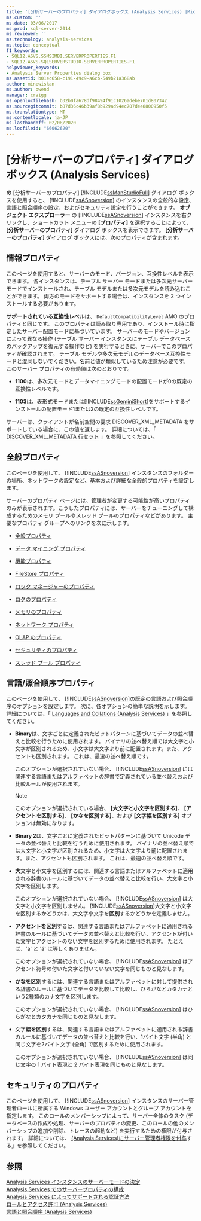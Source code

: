 ```yaml
---
title: '[分析サーバーのプロパティ] ダイアログボックス (Analysis Services) |Microsoft Docs'
ms.custom: ''
ms.date: 03/06/2017
ms.prod: sql-server-2014
ms.reviewer: ''
ms.technology: analysis-services
ms.topic: conceptual
f1_keywords:
- SQL12.ASVS.SSMSIMBI.SERVERPROPERTIES.F1
- SQL12.ASVS.SQLSERVERSTUDIO.SERVERPROPERTIES.F1
helpviewer_keywords:
- Analysis Server Properties dialog box
ms.assetid: b01ec658-c191-49c9-a6cb-549b21a368ab
author: minewiskan
ms.author: owend
manager: craigg
ms.openlocfilehash: b32b0fa678df98494f91c1026adebe701d807342
ms.sourcegitcommit: b87d36c46b39af8b929ad94ec707dee8800950f5
ms.translationtype: MT
ms.contentlocale: ja-JP
ms.lasthandoff: 02/08/2020
ms.locfileid: "66062620"
---
```

# <a name="analysis-server-properties-dialog-box-analysis-services"></a>[分析サーバーのプロパティ] ダイアログ ボックス (Analysis Services)
  
  **の** [分析サーバーのプロパティ] [!INCLUDE[ssManStudioFull](../includes/ssmanstudiofull-md.md)] ダイアログ ボックスを使用すると、 [!INCLUDE[ssASnoversion](../includes/ssasnoversion-md.md)] のインスタンスの全般的な設定、言語と照合順序の設定、およびセキュリティ設定を行うことができます。 
  **オブジェクト エクスプローラー** の [!INCLUDE[ssASnoversion](../includes/ssasnoversion-md.md)] インスタンスを右クリックし、ショートカット メニューの **[プロパティ]** を選択することによって、 **[分析サーバーのプロパティ]** ダイアログ ボックスを表示できます。 
  **[分析サーバーのプロパティ]** ダイアログ ボックスには、次のプロパティが含まれます。  
  
## <a name="information-properties"></a>情報プロパティ  
 このページを使用すると、サーバーのモード、バージョン、互換性レベルを表示できます。 各インスタンスは、テーブル サーバー モードまたは多次元サーバー モードでインストールされ、テーブル モデルまたは多次元モデルを読み込むことができます。 両方のモードをサポートする場合は、インスタンスを 2 つインストールする必要があります。  
  
 **サポートされている互換性レベル**は、 `DefaultCompatibilityLevel` AMO のプロパティと同じです。 このプロパティは読み取り専用であり、インストール時に指定したサーバー配置モードに基づいています。 サーバーのモードやバージョンによって異なる操作 (テーブル サーバー インスタンスにテーブル データベースのバックアップを復元する操作など) を実行するときに、サーバーでこのプロパティが確認されます。 テーブル モデルや多次元モデルのデータベース互換性モードと混同しないでください。名前と値が類似しているため注意が必要です。 このサーバー プロパティの有効値は次のとおりです。  
  
-   **1100**は、多次元モードとデータマイニングモードの配置モードが0の既定の互換性レベルです。  
  
-   **1103**は、表形式モードまたは[!INCLUDE[ssGeminiShort](../includes/ssgeminishort-md.md)]をサポートするインストールの配置モード1または2の既定の互換性レベルです。  
  
 サーバーは、クライアントが名前空間の要求 DISCOVER_XML_METADATA をサポートしている場合に、この値を返します。 詳細については、「 [DISCOVER_XML_METADATA 行セット](https://docs.microsoft.com/bi-reference/schema-rowsets/xml/discover-xml-metadata-rowset) 」を参照してください。  
  
## <a name="general-properties"></a>全般プロパティ  
 このページを使用して、 [!INCLUDE[ssASnoversion](../includes/ssasnoversion-md.md)] インスタンスのフォルダーの場所、ネットワークの設定など、基本および詳細な全般的プロパティを設定します。  
  
 サーバーのプロパティ ページには、管理者が変更する可能性が高いプロパティのみが表示されます。こうしたプロパティには、サーバーをチューニングして構成するためのメモリ プールやスレッド プールのプロパティなどがあります。 主要なプロパティ グループへのリンクを次に示します。  
  
-   [全般プロパティ](server-properties/general-properties.md)  
  
-   [データ マイニング プロパティ](server-properties/data-mining-properties.md)  
  
-   [機能プロパティ](server-properties/feature-properties.md)  
  
-   [FileStore プロパティ](server-properties/filestore-properties.md)  
  
-   [ロック マネージャーのプロパティ](server-properties/lock-manager-properties.md)  
  
-   [ログのプロパティ](server-properties/log-properties.md)  
  
-   [メモリのプロパティ](server-properties/memory-properties.md)  
  
-   [ネットワーク プロパティ](server-properties/network-properties.md)  
  
-   [OLAP のプロパティ](server-properties/olap-properties.md)  
  
-   [セキュリティのプロパティ](server-properties/security-properties.md)  
  
-   [スレッド プール プロパティ](server-properties/thread-pool-properties.md)  
  
## <a name="language-collation-properties"></a>言語/照合順序プロパティ  
 このページを使用して、 [!INCLUDE[ssASnoversion](../includes/ssasnoversion-md.md)]の既定の言語および照合順序のオプションを設定します。 次に、各オプションの簡単な説明を示します。 詳細については、「 [Languages and Collations &#40;Analysis Services&#41;](languages-and-collations-analysis-services.md) 」を参照してください。  
  
-   **Binary**は、文字ごとに定義されたビットパターンに基づいてデータの並べ替えと比較を行うために使用されます。 バイナリの並べ替え順では大文字と小文字が区別されるため、小文字は大文字より前に配置されます。また、アクセントも区別されます。 これは、最速の並べ替え順です。  
  
     このオプションが選択されていない場合、 [!INCLUDE[ssASnoversion](../includes/ssasnoversion-md.md)] には関連する言語またはアルファベットの辞書で定義されている並べ替えおよび比較ルールが使用されます。  
  
    > [!NOTE]  
    >  このオプションが選択されている場合、 **[大文字と小文字を区別する]**、 **[アクセントを区別する]**、 **[かなを区別する]**、および **[文字幅を区別する]** オプションは無効になります。  
  
-   **Binary 2**は、文字ごとに定義されたビットパターンに基づいて Unicode データの並べ替えと比較を行うために使用されます。 バイナリの並べ替え順では大文字と小文字が区別されるため、小文字は大文字より前に配置されます。また、アクセントも区別されます。 これは、最速の並べ替え順です。  
  
-   **大**文字と小文字を区別するには、関連する言語またはアルファベットに適用される辞書のルールに基づいてデータの並べ替えと比較を行い、大文字と小文字を区別します。  
  
     このオプションが選択されていない場合、 [!INCLUDE[ssASnoversion](../includes/ssasnoversion-md.md)] は大文字と小文字を区別しません。 [!INCLUDE[ssASnoversion](../includes/ssasnoversion-md.md)]大文字と小文字を区別するかどうかは、大文字小文字を**区別**するかどうかを定義しません。  
  
-   **アクセントを区別**するは、関連する言語またはアルファベットに適用される辞書のルールに基づいてデータの並べ替えと比較を行い、アクセントが付いた文字とアクセントのない文字を区別するために使用されます。 たとえば、'a' と '&#xE1;' は等しくありません。  
  
     このオプションが選択されていない場合、 [!INCLUDE[ssASnoversion](../includes/ssasnoversion-md.md)] はアクセント符号の付いた文字と付いていない文字を同じものと見なします。  
  
-   **かなを区別**するには、関連する言語またはアルファベットに対して提供される辞書のルールに基づいてデータを比較して比較し、ひらがなとカタカナという2種類のカナ文字を区別します。  
  
     このオプションが選択されていない場合、 [!INCLUDE[ssASnoversion](../includes/ssasnoversion-md.md)] はひらがなとカタカナを同じものと見なします。  
  
-   文字**幅を区別**するは、関連する言語またはアルファベットに適用される辞書のルールに基づいてデータの並べ替えと比較を行い、1バイト文字 (半角) と同じ文字を2バイト文字 (全角) で区別するために使用されます。  
  
     このオプションが選択されていない場合、 [!INCLUDE[ssASnoversion](../includes/ssasnoversion-md.md)] は同じ文字の 1 バイト表現と 2 バイト表現を同じものと見なします。  
  
## <a name="security-properties"></a>セキュリティのプロパティ  
 このページを使用して、 [!INCLUDE[ssASnoversion](../includes/ssasnoversion-md.md)] インスタンスのサーバー管理者ロールに所属する Windows ユーザー アカウントとグループ アカウントを指定します。 このロールのメンバーシップによって、サーバー全体のタスク (データベースの作成や処理、サーバーのプロパティの変更、このロールの他のメンバーシップの追加や削除、トレースの起動など) を実行するための権限が付与されます。 詳細については、 [&#40;Analysis Services&#41;にサーバー管理者権限を付与](instances/grant-server-admin-rights-to-an-analysis-services-instance.md)する」を参照してください。  
  
## <a name="see-also"></a>参照  
 [Analysis Services インスタンスのサーバーモードの決定](instances/determine-the-server-mode-of-an-analysis-services-instance.md)   
 [Analysis Services でのサーバープロパティの構成](server-properties/server-properties-in-analysis-services.md)   
 [Analysis Services によってサポートされる認証方法](instances/authentication-methodologies-supported-by-analysis-services.md)   
 [ロールとアクセス許可 &#40;Analysis Services&#41;](multidimensional-models/roles-and-permissions-analysis-services.md)   
 [言語と照合順序 &#40;Analysis Services&#41;](languages-and-collations-analysis-services.md)  
  
  
